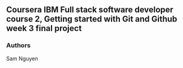 ## Coursera IBM Full stack software developer course 2, Getting started with Git and Github week 3 final project

### Authors
Sam Nguyen
